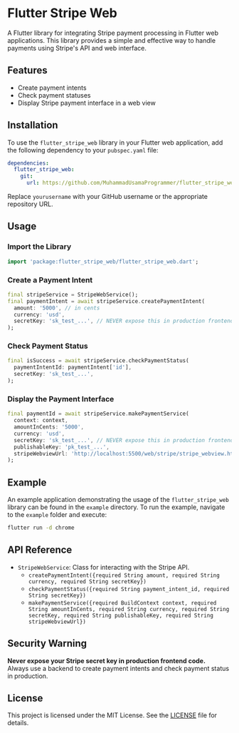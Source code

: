 # Flutter Stripe Web

A Flutter library for integrating Stripe payment processing in Flutter web applications. This library provides a simple and effective way to handle payments using Stripe's API and web interface.

## Features

- Create payment intents
- Check payment statuses
- Display Stripe payment interface in a web view

## Installation

To use the `flutter_stripe_web` library in your Flutter web application, add the following dependency to your `pubspec.yaml` file:

```yaml
dependencies:
  flutter_stripe_web:
    git:
      url: https://github.com/MuhammadUsamaProgrammer/flutter_stripe_web.git
```

Replace `yourusername` with your GitHub username or the appropriate repository URL.

## Usage

### Import the Library

```dart
import 'package:flutter_stripe_web/flutter_stripe_web.dart';
```

### Create a Payment Intent

```dart
final stripeService = StripeWebService();
final paymentIntent = await stripeService.createPaymentIntent(
  amount: '5000', // in cents
  currency: 'usd',
  secretKey: 'sk_test_...', // NEVER expose this in production frontend!
);
```

### Check Payment Status

```dart
final isSuccess = await stripeService.checkPaymentStatus(
  paymentIntentId: paymentIntent['id'],
  secretKey: 'sk_test_...',
);
```

### Display the Payment Interface

```dart
final paymentId = await stripeService.makePaymentService(
  context: context,
  amountInCents: '5000',
  currency: 'usd',
  secretKey: 'sk_test_...', // NEVER expose this in production frontend!
  publishableKey: 'pk_test_...',
  stripeWebviewUrl: 'http://localhost:5500/web/stripe/stripe_webview.html', // or your deployed HTML
);
```

## Example

An example application demonstrating the usage of the `flutter_stripe_web` library can be found in the `example` directory. To run the example, navigate to the `example` folder and execute:

```bash
flutter run -d chrome
```

## API Reference

- `StripeWebService`: Class for interacting with the Stripe API.
  - `createPaymentIntent({required String amount, required String currency, required String secretKey})`
  - `checkPaymentStatus({required String payment_intent_id, required String secretKey})`
  - `makePaymentService({required BuildContext context, required String amountInCents, required String currency, required String secretKey, required String publishableKey, required String stripeWebviewUrl})`

## Security Warning

**Never expose your Stripe secret key in production frontend code.**  
Always use a backend to create payment intents and check payment status in production.

## License

This project is licensed under the MIT License. See the [LICENSE](LICENSE) file for details.